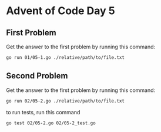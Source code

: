 # Advent of Code Day 5

## First Problem

Get the answer to the first problem by running this command:

```bash
go run 01/05-1.go ./relative/path/to/file.txt
```

## Second Problem

Get the answer to the first problem by running this command:

```bash
go run 02/05-2.go ./relative/path/to/file.txt
```

to run tests, run this command

```bash
go test 02/05-2.go 02/05-2_test.go
```

